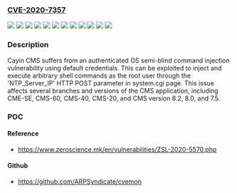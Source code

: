 ### [CVE-2020-7357](https://cve.mitre.org/cgi-bin/cvename.cgi?name=CVE-2020-7357)
![](https://img.shields.io/static/v1?label=Product&message=Cayin%20CMS&color=blue)
![](https://img.shields.io/static/v1?label=Product&message=Cayin%20CMS-20&color=blue)
![](https://img.shields.io/static/v1?label=Product&message=Cayin%20CMS-40&color=blue)
![](https://img.shields.io/static/v1?label=Product&message=Cayin%20CMS-60&color=blue)
![](https://img.shields.io/static/v1?label=Product&message=Cayin%20CMS-SE&color=blue)
![](https://img.shields.io/static/v1?label=Version&message=11.0%20Build%2019025%20&color=brightgreen)
![](https://img.shields.io/static/v1?label=Version&message=11.0%20Build%2019179%20&color=brightgreen)
![](https://img.shields.io/static/v1?label=Version&message=7.5%20Build%2011175%20&color=brightgreen)
![](https://img.shields.io/static/v1?label=Version&message=8.0%20Build%2011175%20&color=brightgreen)
![](https://img.shields.io/static/v1?label=Version&message=8.2%20Build%2012199%20&color=brightgreen)
![](https://img.shields.io/static/v1?label=Version&message=9.0%20Build%2014917%20&color=brightgreen)
![](https://img.shields.io/static/v1?label=Vulnerability&message=CWE-78%20OS%20Command%20Injection&color=brightgreen)

### Description

Cayin CMS suffers from an authenticated OS semi-blind command injection vulnerability using default credentials. This can be exploited to inject and execute arbitrary shell commands as the root user through the 'NTP_Server_IP' HTTP POST parameter in system.cgi page. This issue affects several branches and versions of the CMS application, including CME-SE, CMS-60, CMS-40, CMS-20, and CMS version 8.2, 8.0, and 7.5.

### POC

#### Reference
- https://www.zeroscience.mk/en/vulnerabilities/ZSL-2020-5570.php

#### Github
- https://github.com/ARPSyndicate/cvemon

